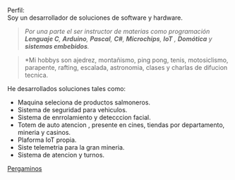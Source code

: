 Perfil:  
Soy un desarrollador de soluciones de software y hardware.

  >*Por una parte el ser instructor de materias como programación **Lenguaje C**, **Arduino**, **Pascal**, **C#**, **Microchips**, **IoT** , **Domótica** y **sistemas embebidos**.*

 >*Mi hobbys son ajedrez, montañismo, ping pong, tenis, motosiclismo, parapente, rafting, escalada, astronomia, clases y charlas de difucion tecnica.

He desarrollados soluciones tales como:

- Maquina seleciona de productos salmoneros.
- Sistema de seguridad para vehiculos.
- Sistema de enrrolamiento y detecccion facial.
- Totem de auto atencion , presente en cines, tiendas por departamento, mineria y casinos.
- Plaforma IoT propia.
- Siste telemetria para la gran mineria.
- Sistema de atencion y turnos.


[Pergaminos](https://drive.google.com/drive/folders/1Nla8_eYAxM96T-W4cR5ifOVbdbFjsllW?usp=sharing)

